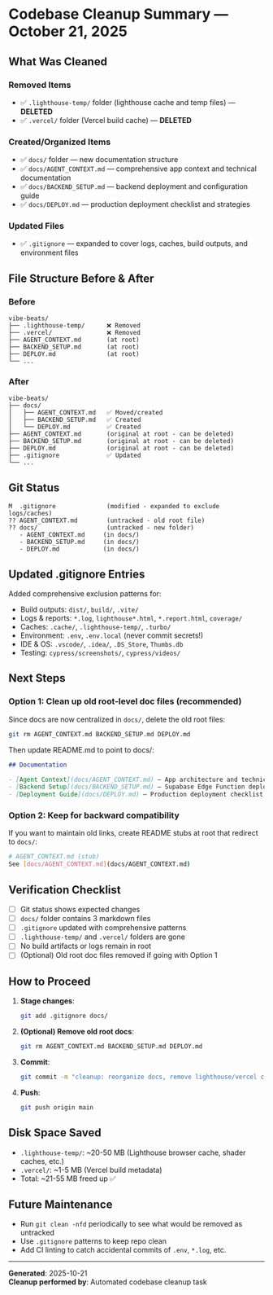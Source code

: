 # Codebase Cleanup Summary — October 21, 2025

## What Was Cleaned

### Removed Items
- ✅ `.lighthouse-temp/` folder (lighthouse cache and temp files) — **DELETED**
- ✅ `.vercel/` folder (Vercel build cache) — **DELETED**

### Created/Organized Items
- ✅ `docs/` folder — new documentation structure
- ✅ `docs/AGENT_CONTEXT.md` — comprehensive app context and technical documentation
- ✅ `docs/BACKEND_SETUP.md` — backend deployment and configuration guide
- ✅ `docs/DEPLOY.md` — production deployment checklist and strategies

### Updated Files
- ✅ `.gitignore` — expanded to cover logs, caches, build outputs, and environment files

## File Structure Before & After

### Before
```
vibe-beats/
├── .lighthouse-temp/      ❌ Removed
├── .vercel/               ❌ Removed
├── AGENT_CONTEXT.md       (at root)
├── BACKEND_SETUP.md       (at root)
├── DEPLOY.md              (at root)
└── ...
```

### After
```
vibe-beats/
├── docs/
│   ├── AGENT_CONTEXT.md   ✅ Moved/created
│   ├── BACKEND_SETUP.md   ✅ Created
│   └── DEPLOY.md          ✅ Created
├── AGENT_CONTEXT.md       (original at root - can be deleted)
├── BACKEND_SETUP.md       (original at root - can be deleted)
├── DEPLOY.md              (original at root - can be deleted)
├── .gitignore             ✅ Updated
└── ...
```

## Git Status

```
M  .gitignore              (modified - expanded to exclude logs/caches)
?? AGENT_CONTEXT.md        (untracked - old root file)
?? docs/                   (untracked - new folder)
   - AGENT_CONTEXT.md     (in docs/)
   - BACKEND_SETUP.md     (in docs/)
   - DEPLOY.md            (in docs/)
```

## Updated .gitignore Entries

Added comprehensive exclusion patterns for:
- Build outputs: `dist/`, `build/`, `.vite/`
- Logs & reports: `*.log`, `lighthouse*.html`, `*.report.html`, `coverage/`
- Caches: `.cache/`, `.lighthouse-temp/`, `.turbo/`
- Environment: `.env`, `.env.local` (never commit secrets!)
- IDE & OS: `.vscode/`, `.idea/`, `.DS_Store`, `Thumbs.db`
- Testing: `cypress/screenshots/`, `cypress/videos/`

## Next Steps

### Option 1: Clean up old root-level doc files (recommended)
Since docs are now centralized in `docs/`, delete the old root files:

```bash
git rm AGENT_CONTEXT.md BACKEND_SETUP.md DEPLOY.md
```

Then update README.md to point to docs/:
```markdown
## Documentation

- [Agent Context](docs/AGENT_CONTEXT.md) — App architecture and technical details
- [Backend Setup](docs/BACKEND_SETUP.md) — Supabase Edge Function deployment
- [Deployment Guide](docs/DEPLOY.md) — Production deployment checklist
```

### Option 2: Keep for backward compatibility
If you want to maintain old links, create README stubs at root that redirect to `docs/`:

```bash
# AGENT_CONTEXT.md (stub)
See [docs/AGENT_CONTEXT.md](docs/AGENT_CONTEXT.md)
```

## Verification Checklist

- [ ] Git status shows expected changes
- [ ] `docs/` folder contains 3 markdown files
- [ ] `.gitignore` updated with comprehensive patterns
- [ ] `.lighthouse-temp/` and `.vercel/` folders are gone
- [ ] No build artifacts or logs remain in root
- [ ] (Optional) Old root doc files removed if going with Option 1

## How to Proceed

1. **Stage changes**:
   ```bash
   git add .gitignore docs/
   ```

2. **(Optional) Remove old root docs**:
   ```bash
   git rm AGENT_CONTEXT.md BACKEND_SETUP.md DEPLOY.md
   ```

3. **Commit**:
   ```bash
   git commit -m "cleanup: reorganize docs, remove lighthouse/vercel cache, expand .gitignore"
   ```

4. **Push**:
   ```bash
   git push origin main
   ```

## Disk Space Saved

- `.lighthouse-temp/`: ~20-50 MB (Lighthouse browser cache, shader caches, etc.)
- `.vercel/`: ~1-5 MB (Vercel build metadata)
- Total: ~21-55 MB freed up ✅

## Future Maintenance

- Run `git clean -nfd` periodically to see what would be removed as untracked
- Use `.gitignore` patterns to keep repo clean
- Add CI linting to catch accidental commits of `.env`, `*.log`, etc.

---

**Generated**: 2025-10-21  
**Cleanup performed by**: Automated codebase cleanup task

